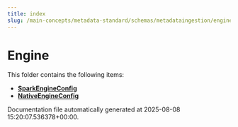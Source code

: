 ```yaml
---
title: index
slug: /main-concepts/metadata-standard/schemas/metadataingestion/engine
---
```


# Engine

This folder contains the following items:

- [**SparkEngineConfig**](/main-concepts/metadata-standard/schemas/metadataingestion/engine/sparkengineconfig)
- [**NativeEngineConfig**](/main-concepts/metadata-standard/schemas/metadataingestion/engine/nativeengineconfig)


Documentation file automatically generated at 2025-08-08 15:20:07.536378+00:00.
